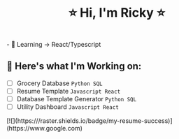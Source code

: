 <body>
  
  <h1 align="center"> ⭐ Hi, I'm Ricky ⭐ </h1>
  
  <br>
  - 🌱 Learning -> React/Typescript
  <br>

  ## 🔭 Here's what I'm Working on:

  - [ ] Grocery Database `Python SQL` 
  - [ ] Resume Template `Javascript React`
  - [ ] Database Template Generator `Python SQL`
  - [ ] Utility Dashboard `Javascript React`

  <div>
  [![](https:///raster.shields.io/badge/my-resume-success)](https://www.google.com)
  </div>
  
</body>
